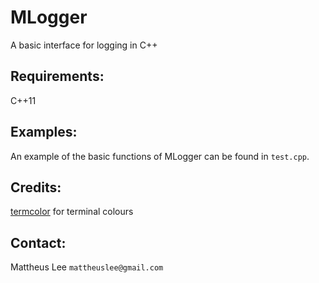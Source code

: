 # MLogger
A basic interface for logging in C++

## Requirements:
C++11

## Examples:
An example of the basic functions of MLogger can be found in `test.cpp`.

## Credits:
[termcolor](https://github.com/ikalnytskyi/termcolor) for terminal colours

## Contact:
Mattheus Lee `mattheuslee@gmail.com`

